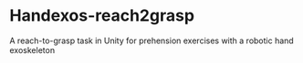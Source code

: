 # Handexos-reach2grasp
A reach-to-grasp task in Unity for prehension exercises with a robotic hand exoskeleton
